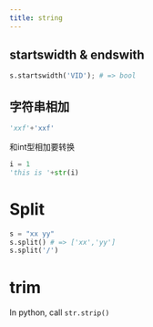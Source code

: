```yaml
---
title: string
---
```


## startswidth & endswith
```python
s.startswidth('VID'); # => bool
```


## 字符串相加
```python
'xxf'+'xxf'
```

和int型相加要转换
```python
i = 1
'this is '+str(i)
```

Split
=====

```python
s = "xx yy"
s.split() # => ['xx','yy']
s.split('/')
```

trim
====

In python, call `str.strip()`
